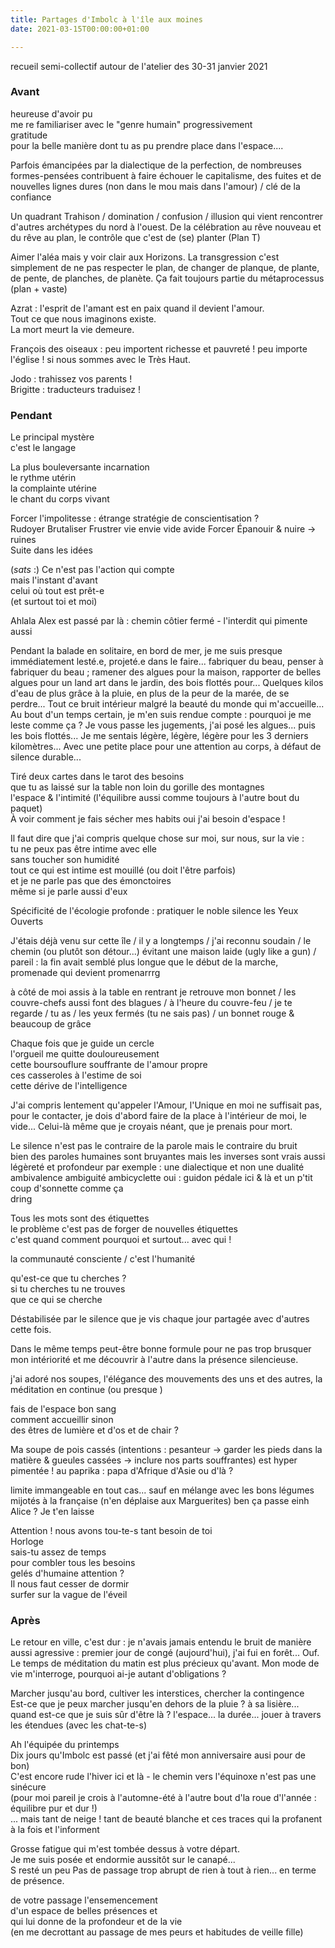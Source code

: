 ```yaml
---
title: Partages d'Imbolc à l'île aux moines
date: 2021-03-15T00:00:00+01:00

---
```

recueil semi-collectif autour de l'atelier des 30-31 janvier 2021

### Avant

heureuse d'avoir pu  
me re familiariser avec le "genre humain" progressivement  
gratitude  
pour la belle manière dont tu as pu prendre place dans l'espace....

Parfois émancipées par la dialectique de la perfection, de nombreuses formes-pensées contribuent à faire échouer le capitalisme, des fuites et de nouvelles lignes dures (non dans le mou mais dans l'amour) / clé de la confiance

Un quadrant Trahison / domination / confusion / illusion qui vient rencontrer d'autres archétypes du nord à l'ouest. De la célébration au rêve nouveau et du rêve au plan, le contrôle que c'est de (se) planter (Plan T)

Aimer l'aléa mais y voir clair aux Horizons. La transgression c'est simplement de ne pas respecter le plan, de changer de planque, de plante, de pente, de planches, de planète. Ça fait toujours partie du métaprocessus (plan + vaste)

Azrat : l'esprit de l'amant est en paix quand il devient l'amour.  
Tout ce que nous imaginons existe.  
La mort meurt la vie demeure.

François des oiseaux : peu importent richesse et pauvreté ! peu importe l'église ! si nous sommes avec le Très Haut.

Jodo : trahissez vos parents !  
Brigitte : traducteurs traduisez !

### Pendant

Le principal mystère  
               c'est le langage

La plus bouleversante incarnation  
                le rythme utérin  
            la complainte utérine  
              le chant du corps vivant

Forcer l'impolitesse : étrange stratégie de conscientisation ?  
Rudoyer Brutaliser Frustrer vie envie vide avide Forcer Épanouir & nuire -> ruines  
Suite dans les idées

(_sats_ :) Ce n'est pas l'action qui compte  
mais l'instant d'avant  
celui où tout est prêt-e  
(et surtout toi et moi)

Ahlala Alex est passé par là : chemin côtier fermé - l'interdit qui pimente aussi

Pendant la balade en solitaire, en bord de mer, je me suis presque immédiatement lesté.e, projeté.e dans le faire... fabriquer du beau, penser à fabriquer du beau ; ramener des algues pour la maison, rapporter de belles algues pour un land art dans le jardin, des bois flottés pour... Quelques kilos d'eau de plus grâce à la pluie, en plus de la peur de la marée, de se perdre... Tout ce bruit intérieur malgré la beauté du monde qui m'accueille... Au bout d'un temps certain, je m'en suis rendue compte : pourquoi je me leste comme ça ? Je vous passe les jugements, j'ai posé les algues... puis les bois flottés... Je me sentais légère, légère, légère pour les 3 derniers kilomètres... Avec une petite place pour une attention au corps, à défaut de silence durable...

Tiré deux cartes dans le tarot des besoins  
que tu as laissé sur la table non loin du gorille des montagnes  
l'espace & l'intimité (l'équilibre aussi comme toujours à l'autre bout du paquet)  
À voir comment je fais sécher mes habits oui j'ai besoin d'espace !

Il faut dire que j'ai compris quelque chose sur moi, sur nous, sur la vie :  
 tu ne peux pas être intime avec elle  
 sans toucher son humidité  
 tout ce qui est intime est mouillé (ou doit l'être parfois)  
 et je ne parle pas que des émonctoires  
 même si je parle aussi d'eux

Spécificité de l'écologie profonde : pratiquer le noble silence les Yeux Ouverts

J'étais déjà venu sur cette île / il y a longtemps / j'ai reconnu soudain / le chemin (ou plutôt son détour...) évitant une maison laide (ugly like a gun) / pareil : la fin avait semblé plus longue que le début de la marche, promenade qui devient promenarrrg

à côté de moi assis à la table en rentrant je retrouve mon bonnet / les couvre-chefs aussi font des blagues / à l'heure du couvre-feu / je te regarde / tu as / les yeux fermés (tu ne sais pas) / un bonnet rouge & beaucoup de grâce

Chaque fois que je guide un cercle  
l'orgueil me quitte douloureusement  
cette boursouflure souffrante de l'amour propre  
ces casseroles à l'estime de soi  
cette dérive de l'intelligence

J'ai compris lentement qu'appeler l'Amour, l'Unique en moi ne suffisait pas, pour le contacter, je dois d'abord faire de la place à l'intérieur de moi, le vide... Celui-là même que je croyais néant, que je prenais pour mort.

Le silence n'est pas le contraire de la parole mais le contraire du bruit  
bien des paroles humaines sont bruyantes mais les inverses sont vrais aussi  
légèreté et profondeur par exemple : une dialectique et non une dualité  
ambivalence ambiguité ambicyclette oui : guidon pédale ici & là et un p'tit coup d'sonnette comme ça  
dring

Tous les mots sont des étiquettes  
le problème c'est pas de forger de nouvelles étiquettes  
c'est quand comment pourquoi et surtout... avec qui !

la communauté consciente / c'est l'humanité

qu'est-ce que tu cherches ?  
si tu cherches tu ne trouves  
que ce qui se cherche

Déstabilisée par le silence que je vis chaque jour partagée avec d'autres cette fois.

Dans le même temps peut-être bonne formule pour ne pas trop brusquer mon intériorité et me découvrir à l'autre dans la présence silencieuse.

j'ai adoré nos soupes, l'élégance des mouvements des uns et des autres, la méditation en continue (ou presque )

fais de l'espace bon sang  
comment accueillir sinon  
des êtres de lumière et d'os et de chair ?

Ma soupe de pois cassés (intentions : pesanteur -> garder les pieds dans la matière & gueules cassées -> inclure nos parts souffrantes) est hyper pimentée ! au paprika : papa d'Afrique d'Asie ou d'là ?

limite immangeable en tout cas... sauf en mélange avec les bons légumes mijotés à la française (n'en déplaise aux Marguerites) ben ça passe einh Alice ? Je t'en laisse

Attention ! nous avons tou-te-s tant besoin de toi  
Horloge  
sais-tu assez de temps  
pour combler tous les besoins  
gelés d'humaine attention ?  
Il nous faut cesser de dormir  
surfer sur la vague de l'éveil

### Après

Le retour en ville, c'est dur : je n'avais jamais entendu le bruit de manière aussi agressive : premier jour de congé (aujourd'hui), j'ai fui en forêt... Ouf. Le temps de méditation du matin est plus précieux qu'avant. Mon mode de vie m'interroge, pourquoi ai-je autant d'obligations ?

Marcher jusqu'au bord, cultiver les interstices, chercher la contingence  
Est-ce que je peux marcher jusqu'en dehors de la pluie ? à sa lisière...  
quand est-ce que je suis sûr d'être là ? l'espace... la durée... jouer à travers les étendues (avec les chat-te-s)

Ah l'équipée du printemps  
Dix jours qu'Imbolc est passé (et j'ai fêté mon anniversaire ausi pour de bon)  
C'est encore rude l'hiver ici et là - le chemin vers l'équinoxe n'est pas une sinécure  
(pour moi pareil je crois à l'automne-été à l'autre bout d'la roue d'l'année : équilibre pur et dur !)  
... mais tant de neige ! tant de beauté blanche et ces traces qui la profanent à la fois et l'informent

Grosse fatigue qui m'est tombée dessus à votre départ.  
Je me suis posée et endormie aussitôt sur le canapé...  
S resté un peu Pas de passage trop abrupt de rien à tout à rien... en terme de présence.

de votre passage l'ensemencement  
d'un espace de belles présences et  
qui lui donne de la profondeur et de la vie  
(en me decrottant au passage de mes peurs et habitudes de veille fille)